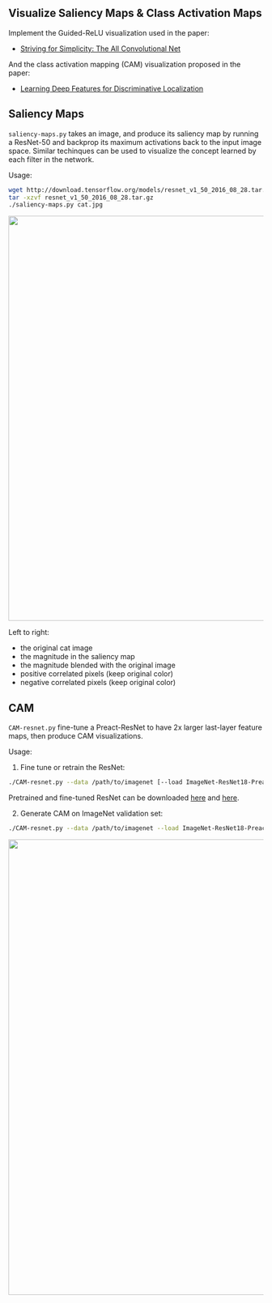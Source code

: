 ## Visualize Saliency Maps & Class Activation Maps

Implement the Guided-ReLU visualization used in the paper:

* [Striving for Simplicity: The All Convolutional Net](https://arxiv.org/abs/1412.6806)

And the class activation mapping (CAM) visualization proposed in the paper:

* [Learning Deep Features for Discriminative Localization](http://cnnlocalization.csail.mit.edu/)


## Saliency Maps
`saliency-maps.py` takes an image, and produce its saliency map by running a ResNet-50 and backprop its maximum
activations back to the input image space.
Similar techinques can be used to visualize the concept learned by each filter in the network.

Usage:
````bash
wget http://download.tensorflow.org/models/resnet_v1_50_2016_08_28.tar.gz
tar -xzvf resnet_v1_50_2016_08_28.tar.gz
./saliency-maps.py cat.jpg
````

<p align="center"> <img src="./guided-relu-demo.jpg" width="800"> </p>

Left to right:
+ the original cat image
+ the magnitude in the saliency map
+ the magnitude blended with the original image
+ positive correlated pixels (keep original color)
+ negative correlated pixels (keep original color)

## CAM
`CAM-resnet.py` fine-tune a Preact-ResNet to have 2x larger last-layer feature maps, then produce CAM visualizations.

Usage:
1. Fine tune or retrain the ResNet:
```bash
./CAM-resnet.py --data /path/to/imagenet [--load ImageNet-ResNet18-Preact.npz] [--gpu 0,1,2,3]
```
Pretrained and fine-tuned ResNet can be downloaded
[here](https://drive.google.com/open?id=0B9IPQTvr2BBkTXBlZmh1cmlnQ0k) and [here](https://drive.google.com/open?id=0B9IPQTvr2BBkQk9qcmtGSERlNUk).

2. Generate CAM on ImageNet validation set:
```bash
./CAM-resnet.py --data /path/to/imagenet --load ImageNet-ResNet18-Preact-2xGAP.npz --cam
```

<p align="center"> <img src="./CAM-demo.jpg" width="900"> </p>
